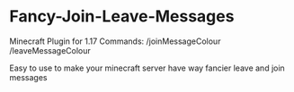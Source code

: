 # Fancy-Join-Leave-Messages
Minecraft Plugin for 1.17
Commands:
/joinMessageColour
/leaveMessageColour

Easy to use to make your minecraft server have way fancier leave and join messages
